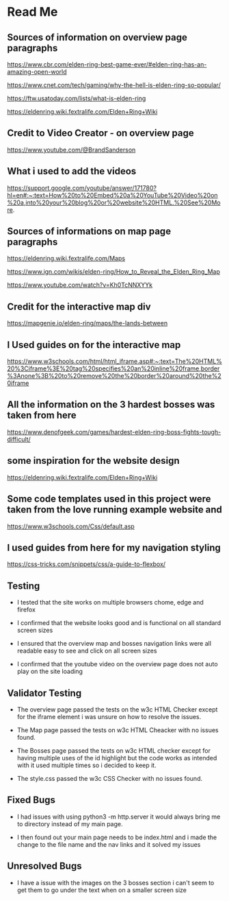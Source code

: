 # Read Me

## Sources of information on overview page paragraphs
https://www.cbr.com/elden-ring-best-game-ever/#elden-ring-has-an-amazing-open-world

https://www.cnet.com/tech/gaming/why-the-hell-is-elden-ring-so-popular/

https://ftw.usatoday.com/lists/what-is-elden-ring

https://eldenring.wiki.fextralife.com/Elden+Ring+Wiki

## Credit to Video Creator - on overview page
https://www.youtube.com/@BrandSanderson

## What i used to add the videos 
https://support.google.com/youtube/answer/171780?hl=en#:~:text=How%20to%20Embed%20a%20YouTube%20Video%20on%20a,into%20your%20blog%20or%20website%20HTML.%20See%20More.

## Sources of informations on map page paragraphs
https://eldenring.wiki.fextralife.com/Maps

https://www.ign.com/wikis/elden-ring/How_to_Reveal_the_Elden_Ring_Map

https://www.youtube.com/watch?v=Kh0TcNNXYYk

## Credit for the interactive map div 
https://mapgenie.io/elden-ring/maps/the-lands-between

## I Used guides on for the interactive map
https://www.w3schools.com/html/html_iframe.asp#:~:text=The%20HTML%20%3Ciframe%3E%20tag%20specifies%20an%20inline%20frame,border%3Anone%3B%20to%20remove%20the%20border%20around%20the%20iframe

## All the information on the 3 hardest bosses was taken from here
https://www.denofgeek.com/games/hardest-elden-ring-boss-fights-tough-difficult/

## some inspiration for the website design
https://eldenring.wiki.fextralife.com/Elden+Ring+Wiki

## Some code templates used in this project were taken from the love running example website and
https://www.w3schools.com/Css/default.asp

## I used guides from here for my navigation styling
https://css-tricks.com/snippets/css/a-guide-to-flexbox/

## Testing
- I tested that the site works on multiple browsers chome, edge and firefox

- I confirmed that the website looks good and is functional on all standard screen sizes

- I ensured that the overview map and bosses navigation links were all readable easy to see and click on all screen sizes

- I confirmed that the youtube video on the overview page does not auto play on the site loading

## Validator Testing
- The overview page passed the tests on the w3c HTML Checker except for the iframe element i was unsure on how to resolve the issues.

- The Map page passed the tests on w3c HTML Cheacker with no issues found.

- The Bosses page passed the tests on w3c HTML checker except for having multiple uses of the id highlight but the code works as intended with it used multiple times so i decided to keep it.

- The style.css passed the w3c CSS Checker with no issues found.

## Fixed Bugs
- I had issues with using python3 -m http.server it would always bring me to directory instead of my main page.

- I then found out your main page needs to be index.html and i made the change to the file name and the nav links and it solved my issues

## Unresolved Bugs
- I have a issue with the images on the 3 bosses section i can't seem to get them to go under the text when on a smaller screen size